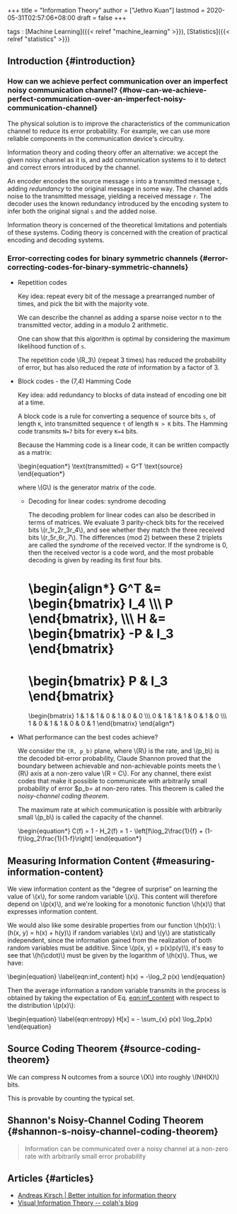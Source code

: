 +++
title = "Information Theory"
author = ["Jethro Kuan"]
lastmod = 2020-05-31T02:57:06+08:00
draft = false
+++

tags
: [Machine Learning]({{< relref "machine_learning" >}}), [Statistics]({{< relref "statistics" >}})

## Introduction {#introduction}

### How can we achieve perfect communication over an imperfect noisy communication channel? {#how-can-we-achieve-perfect-communication-over-an-imperfect-noisy-communication-channel}

The physical solution is to improve the characteristics of the
communication channel to reduce its error probability. For example, we
can use more reliable components in the communication device's
circuitry.

Information theory and coding theory offer an alternative: we accept
the given noisy channel as it is, and add communication systems to it
to detect and correct errors introduced by the channel.

An encoder encodes the source message `s` into a transmitted message
`t`, adding _redundancy_ to the original message in some way. The
channel adds noise to the transmitted message, yielding a received
message `r`. The decoder uses the known redundancy introduced by the
encoding system to infer both the original signal `s` and the added
noise.

Information theory is concerned of the theoretical limitations and
potentials of these systems. Coding theory is concerned with the
creation of practical encoding and decoding systems.

### Error-correcting codes for binary symmetric channels {#error-correcting-codes-for-binary-symmetric-channels}

<!--list-separator-->

- Repetition codes

  Key idea: repeat every bit of the message a prearranged number of
  times, and pick the bit with the majority vote.

  We can describe the channel as adding a sparse noise vector n to the
  transmitted vector, adding in a modulo 2 arithmetic.

  One can show that this algorithm is optimal by considering the maximum
  likelihood function of `s`.

  The repetition code \\(R_3\\) (repeat 3 times) has reduced the probability
  of error, but has also reduced the _rate_ of information by a factor
  of 3.

<!--list-separator-->

- Block codes - the (7,4) Hamming Code

  Key idea: add redundancy to blocks of data instead of encoding one bit
  at a time.

  A block code is a rule for converting a sequence of source bits `s`,
  of length `K`, into transmitted sequence `t` of length `N > K` bits.
  The Hamming code transmits `N=7` bits for every `K=4` bits.

  Because the Hamming code is a linear code, it can be written compactly
  as a matrix:

  \begin{equation\*}
  \text{transmitted} = G^T \text{source}
  \end{equation\*}

  where \\(G\\) is the generator matrix of the code.

   <!--list-separator-->

  - Decoding for linear codes: syndrome decoding

    The decoding problem for linear codes can also be described in terms
    of matrices. We evaluate 3 parity-check bits for the received bits
    \\(r_1r_2r_3r_4\\), and see whether they match the three received bits
    \\(r_5r_6r_7\\). The differences (mod 2) between these 2 triplets are
    called the _syndrome_ of the received vector. If the syndrome is 0,
    then the received vector is a code word, and the most probable
    decoding is given by reading its first four bits.

    \begin{align\*}
    G^T &=
    \begin{bmatrix}
    I_4 \\\\\\
    P
    \end{bmatrix}, \\\\\\
    H &=
    \begin{bmatrix}
    -P & I_3
    \end{bmatrix}
    =
    \begin{bmatrix}
    P & I_3
    \end{bmatrix}
    =
    \begin{bmatrix}
    1 & 1 & 1 & 0 & 1 & 0 & 0 \\\\\\
    0 & 1 & 1 & 1 & 0 & 1 & 0 \\\\\\
    1 & 0 & 1 & 1 & 0 & 0 & 1
    \end{bmatrix}
    \end{align\*}

<!--list-separator-->

- What performance can the best codes achieve?

  We consider the `(R, p_b)` plane, where \\(R\\) is the rate,
  and \\(p_b\\) is the decoded bit-error probability, Claude Shannon proved that the boundary between achievable and
  non-achievable points meets the \\(R\\) axis at a non-zero value \\(R = C\\).
  For any channel, there exist codes that make it possible to
  communicate with arbitrarily small probability of error \$p_b= at
  non-zero rates. This theorem is called the _noisy-channel coding
  theorem_.

  The maximum rate at which communication is possible with arbitrarily
  small \\(p_b\\) is called the capacity of the channel.

  \begin{equation\*}
  C(f) = 1 - H_2(f) = 1 - \left[f\log\_2\frac{1}{f} + (1-f)\log\_2\frac{1}{1-f}\right]
  \end{equation\*}

## Measuring Information Content {#measuring-information-content}

We view information content as the "degree of surprise" on learning
the value of \\(x\\), for some random variable \\(x\\). This content will
therefore depend on \\(p(x)\\), and we're looking for a monotonic function
\\(h(x)\\) that expresses information content.

We would also like some desirable properties from our function \\(h(x)\\):
\\(h(x, y) = h(x) + h(y)\\) if random variables \\(x\\) and \\(y\\) are
statistically independent, since the information gained from the
realization of both random variables must be additive. Since \\(p(x, y) =
p(x)p(y)\\), it's easy to see that \\(h(\cdot)\\) must be given by the
logarithm of \\(h(x)\\). Thus, we have:

\begin{equation} \label{eqn:inf_content}
h(x) = -\log_2 p(x)
\end{equation}

Then the average information a random variable transmits in the
process is obtained by taking the expectation of Eq. [eqn:inf_content](#eqn:inf_content)
with respect to the distribution \\(p(x)\\):

\begin{equation} \label{eqn:entropy}
H[x] = - \sum\_{x} p(x) \log_2p(x)
\end{equation}

## Source Coding Theorem {#source-coding-theorem}

We can compress N outcomes from a source \\(X\\) into roughly \\(NH(X)\\)
bits.

This is provable by counting the typical set.

## Shannon's Noisy-Channel Coding Theorem {#shannon-s-noisy-channel-coding-theorem}

> Information can be communicated over a noisy channel at a non-zero
> rate with arbitrarily small error probability

## Articles {#articles}

- [Andreas Kirsch | Better intuition for information theory](https://www.blackhc.net/blog/2019/better-intuition-for-information-theory/)
- [Visual Information Theory -- colah's blog](http://colah.github.io/posts/2015-09-Visual-Information/)
